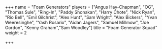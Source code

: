 +++
name = "Foam Generators"
players = ["Angus Hay-Chapman", "OG", "Thomas Sule", "Ring-In", "Paddy Shonakan", "Harry Chote", "Nick Ryan", "Rio Bell", "Emil Gilchrist", "Alex Hunt", "Sam Wright", "Alex Bickers", "Yvan Weeresinghe", "Yash Rosario", "Aidan Jagers", "Samuel Millmow", "Joe Gordon", "Kenny Graham","Sam Woodley"]
title = "Foam Generator Squad"
weight = 2

+++
